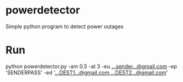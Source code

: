 # powerdetector
Simple python program to detect power outages

# Run
python powerdetector.py -am 0.5 -at 3 -eu ...sender...@gmail.com -ep 'SENDERPASS' -ed '...DEST1...@gmail.com,...DEST2...@gmail.com'
